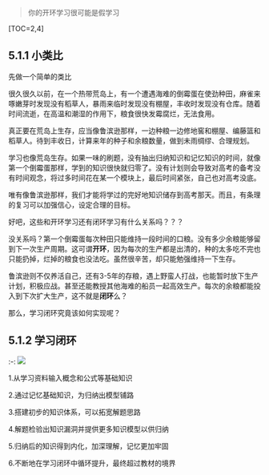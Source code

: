 
> 你的开环学习很可能是假学习

[TOC=2,4]

## 5.1.1 小类比

先做一个简单的类比

很久很久以前，在一个热带荒岛上，有一个遭遇海难的倒霉蛋在使劲种田，麻雀来啄嫩芽时发现没有稻草人，暴雨来临时发现没有棚屋，丰收时发现没有仓库。随着时间流逝，在高温和潮湿的作用下，粮食很快发霉腐烂，无法食用。

真正要在荒岛上生存，应当像鲁滨逊那样，一边种粮一边修地窖和棚屋、编藤篮和稻草人。待到丰收日，计算来年的种子和余粮数量，做到未雨绸缪、合理规划。

学习也像荒岛生存。如果一味的刷题，没有抽出归纳知识和记忆知识的时间，就像第一个倒霉蛋那样，学到的知识很快就归零了。没有计划则会导致对高考的备考没有时间观念，将过多时间花在某一个模块上，最后时间紧张，自己也对高考没底。

唯有像鲁滨逊那样，我们才能将学过的完好地知识储存到高考那天。而且，有条理的复习可以加强信心，设定合理的目标。

好吧，这些和开环学习还有闭环学习有什么关系吗？？？

没关系吗？第一个倒霉蛋每次种田只能维持一段时间的口粮。没有多少余粮能够留到下一次生产周期。这可谓**开环**，因为每次的生产都是出清的，种的太多吃不完也只能扔掉，烂掉的粮食也没法吃。虽然很辛苦，却只能勉强维持一下生存。

鲁滨逊则不仅养活自己，还有3-5年的存粮，遇上野蛮人打战，也能暂时放下生产计划，积极应战。甚至还能教授其他海难的船员一起高效生产。每次的余粮都能投入到下次扩大生产，这不就是**闭环**么？

那么，学习闭环究竟该如何实现呢？

## 5.1.2 学习闭环

:-: ![](../.gitbook/assets/tim-jie-tu-20180928203219.png)

1.从学习资料输入概念和公式等基础知识

2.通过记忆基础知识，为归纳出模型铺路

3.搭建初步的知识体系，可以拓宽解题思路

4.解题检验出知识漏洞并提供更多知识模型以供归纳

5.归纳后的知识得到内化，加深理解，记忆更加牢固

6.不断地在学习闭环中循环提升，最终超过教材的境界

